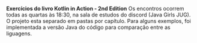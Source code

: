 **Exercícios do livro Kotlin in Action - 2nd Edition**
Os encontros ocorrem todas as quartas às 18:30, na sala de estudos do discord (Java Girls JUG).
O projeto esta separado em pastas por capítulo.
Para alguns exemplos, foi implementada a versão Java do código para comparação entre as liguagens.
